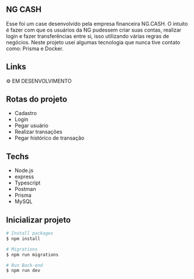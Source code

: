 ## NG CASH
Esse foi um case desenvolvido pela empresa financeira NG.CASH. O intuito é fazer com que os
usuários da NG pudessem criar suas contas, realizar login e fazer transferências entre si, isso
utilizando várias regras de negócios. Neste projeto usei algumas tecnologia que nunca tive contato
como: Prisma e Docker.

## Links

 ⚙️ EM DESENVOLVIMENTO 
 
## Rotas do projeto
* Cadastro
* Login
* Pegar usuário
* Realizar transações
* Pegar histórico de transação

## Techs
- Node.js
- express
- Typescript
- Postman
- Prisma
- MySQL

## Inicializar projeto

```bash
# Install packages
$ npm install

# Migrations
$ npm run migrations

# Run Back-end
$ npm run dev
```

